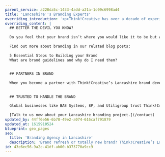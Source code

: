 ```yaml
---
parent_service: a220da5c-1433-4add-a21a-1c09c6998ad4
title: 'Lancashire''s Branding Experts'
overriding_introduction: '<p>Think!Creative has over a decade of experience at building and maintaining brands from all over Lancashire. Our brand experts have a vast collective experience of branding businesses from small or local to global giants. We help these businesses discover, develop and protect their identities and keep them for the long term.</p>'
overriding_content: |
  ## BETTER THE DEVIL YOU KNOW?
  
  Do you feel that your brand isn’t where you would like it to be but are worried to make a change? Think!Creative’s Lancashire based brand experts are on hand to put your mind at ease. Whether you feel you need a brand refresh or you’re creating a new brand, we’ll work with you to determine what course of action is best for your brand and what the next step should be.
  
  Find out more about branding in our related blog posts:
  
  5 Essential Steps to Building your Brand
  What are brand guidelines and why do I need them?
  
  
  ## PARTNERS IN BRAND
  
  When you become a partner with Think!Creative’s Lancashire brand development, consultancy and management experts you get a fully rounded service. Our brand developers will, with your help, craft the perfect branding for your business. Brand management experts will make sure all company material stay on brand. And our brand consultants will study your current brand and the business image and decide what sort of changes are needed to breathe new life into it. [Check out our portfolio](/work)
  
  
  ## TRUSTED TO HANDLE THE BRAND
  
  Global businesses like BAE Systems, BP, and Utiligroup trust Think!Creative to uphold their brand guidelines in whatever they ask us to do. We have been working with them for over a decade. Think!Creative’s brand experts have also completed full rebrands with companies as diverse as PIC, Evolution, and ParkingEye, each of whom continue to come back to us with new projects.
  
  [Talk to us now about your Lancashire branding project.](/contact)
updated_by: 44ff6e56-6b78-49e2-a074-616caf791879
updated_at: 1615910524
blueprint: geo_pages
seo:
  title: 'Branding Agency in Lancashire'
  description: 'Brand refresh or totally new brand? Think!Creative’s Lancashire Branding experts can help whatever stage your Brand is at. Call us on 01253 297900.'
id: 43e6ec56-9a2c-41df-ab00-b373770a9cc9
---
```

